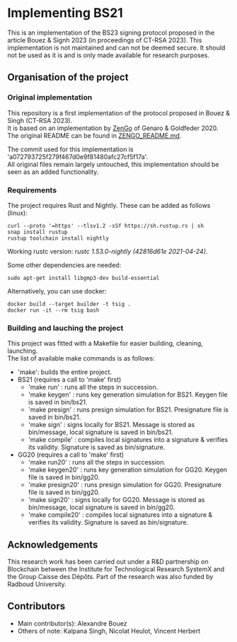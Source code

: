 # Implementing BS21

This is an implementation of the BS23 signing protocol proposed in the article Bouez & Signh 2023 (in proceedings of CT-RSA 2023). This implementation is not maintained and can not be deemed secure. 
It should not be used as it is and is only made available for research purposes.

## Organisation of the project

### Original implementation

This repository is a first implementation of the protocol proposed in Bouez & Singh (CT-RSA 2023).<br>
It is based on an implementation by [ZenGo](https://github.com/ZenGo-X/multi-party-ecdsa) of Genaro & Goldfeder 2020.<br>
The original README can be found in [ZENGO_README.md](./ZENGO_README.md). 

The commit used for this implementation is 'a072793725f279f467d0e9f81480afc27cf5f17a'.<br>
All original files remain largely untouched, this implementation should be seen as an added functionality.

### Requirements

The project requires Rust and Nightly. These can be added as follows (linux):
```
curl --proto '=https' --tlsv1.2 -sSf https://sh.rustup.rs | sh
snap install rustup
rustup toolchain install nightly
```

Working rustc version: *rustc 1.53.0-nightly (42816d61e 2021-04-24)*.

Some other dependencies are needed:
```
sudo apt-get install libgmp3-dev build-essential
```

Alternatively, you can use docker:
```
docker build --target builder -t tsig .
docker run -it --rm tsig bash
```

### Building and lauching the project

This project was fitted with a Makefile for easier building, cleaning, launching.<br>
The list of available make commands is as follows: 
 * 'make': builds the entire project.
 * BS21 (requires a call to 'make' first)
    - 'make run'       : runs all the steps in succession.
    - 'make keygen'    : runs key generation simulation for BS21. Keygen file is saved in bin/bs21.
    - 'make presign'   : runs presign simulation for BS21. Presignature file is saved in bin/bs21.
    - 'make sign'      : signs locally for BS21. Message is stored as bin/message, local signature is saved in bin/bs21.
    - 'make compile'   : compiles local signatures into a signature & verifies its validity. Signature is saved as bin/signature.
 * GG20 (requires a call to 'make' first)
    - 'make run20'     : runs all the steps in succession.
    - 'make keygen20'  : runs key generation simulation for GG20. Keygen file is saved in bin/gg20.
    - 'make presign20' : runs presign simulation for GG20. Presignature file is saved in bin/gg20.
    - 'make sign20'    : signs locally for GG20. Message is stored as bin/message, local signature is saved in bin/gg20.
    - 'make compile20' : compiles local signatures into a signature & verifies its validity. Signature is saved as bin/signature.

 ## Acknowledgements

 This research work has been carried out under a R&D partnership on Blockchain between the Institute for Technological Research SystemX and the Group Caisse des Dépôts. Part of the research was also funded by Radboud University. 

 ## Contributors

 * Main contributor(s): Alexandre Bouez
 * Others of note: Kalpana Singh, Nicolat Heulot, Vincent Herbert